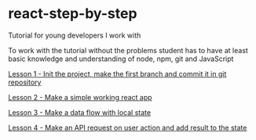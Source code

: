 # react-step-by-step
Tutorial for young developers I work with

To work with the tutorial without the problems student has to have at least
basic knowledge and understanding of node, npm, git and JavaScript

[Lesson 1 - Init the project, make the first branch and commit it in git repository](./Lesson1.md)

[Lesson 2 - Make a simple working react app](./Lesson2.md)

[Lesson 3 - Make a data flow with local state](./Lesson3.md)

[Lesson 4 - Make an API request on user action and add result to the state](./Lesson4.md)
